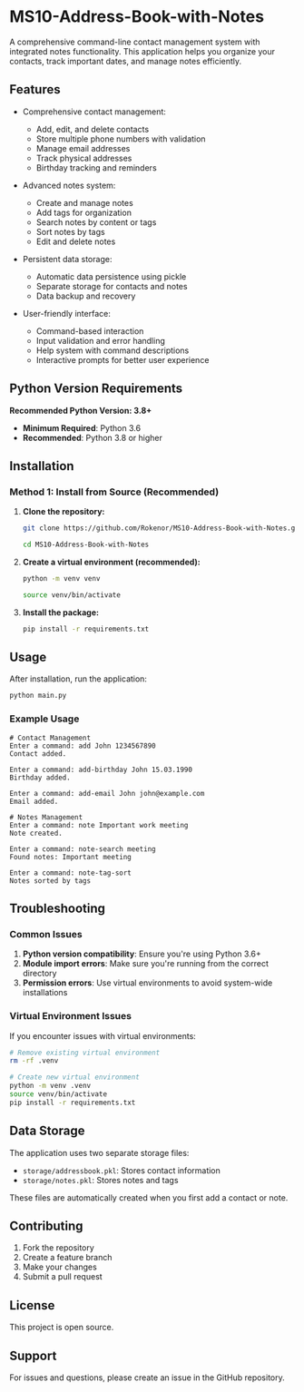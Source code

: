 # MS10-Address-Book-with-Notes

A comprehensive command-line contact management system with integrated notes functionality. This application helps you organize your contacts, track important dates, and manage notes efficiently.

## Features

- Comprehensive contact management:
  - Add, edit, and delete contacts
  - Store multiple phone numbers with validation
  - Manage email addresses
  - Track physical addresses
  - Birthday tracking and reminders

- Advanced notes system:
  - Create and manage notes
  - Add tags for organization
  - Search notes by content or tags
  - Sort notes by tags
  - Edit and delete notes

- Persistent data storage:
  - Automatic data persistence using pickle
  - Separate storage for contacts and notes
  - Data backup and recovery

- User-friendly interface:
  - Command-based interaction
  - Input validation and error handling
  - Help system with command descriptions
  - Interactive prompts for better user experience

## Python Version Requirements

**Recommended Python Version: 3.8+**

- **Minimum Required**: Python 3.6
- **Recommended**: Python 3.8 or higher

## Installation

### Method 1: Install from Source (Recommended)

1. **Clone the repository:**
   ```bash
   git clone https://github.com/Rokenor/MS10-Address-Book-with-Notes.git
   ```
   ```bash
   cd MS10-Address-Book-with-Notes
   ```

2. **Create a virtual environment (recommended):**
   ```bash
   python -m venv venv
   ```
   ```bash
   source venv/bin/activate
   

3. **Install the package:**
   ```bash
   pip install -r requirements.txt
   ```

## Usage

After installation, run the application:

```bash
python main.py
```

### Example Usage

```
# Contact Management
Enter a command: add John 1234567890
Contact added.

Enter a command: add-birthday John 15.03.1990
Birthday added.

Enter a command: add-email John john@example.com
Email added.

# Notes Management
Enter a command: note Important work meeting
Note created.

Enter a command: note-search meeting
Found notes: Important meeting

Enter a command: note-tag-sort
Notes sorted by tags
```

## Troubleshooting

### Common Issues

1. **Python version compatibility**: Ensure you're using Python 3.6+
2. **Module import errors**: Make sure you're running from the correct directory
3. **Permission errors**: Use virtual environments to avoid system-wide installations

### Virtual Environment Issues

If you encounter issues with virtual environments:

```bash
# Remove existing virtual environment
rm -rf .venv

# Create new virtual environment
python -m venv .venv
source venv/bin/activate
pip install -r requirements.txt
```

## Data Storage

The application uses two separate storage files:

- `storage/addressbook.pkl`: Stores contact information
- `storage/notes.pkl`: Stores notes and tags

These files are automatically created when you first add a contact or note.

## Contributing

1. Fork the repository
2. Create a feature branch
3. Make your changes
4. Submit a pull request

## License

This project is open source.
## Support

For issues and questions, please create an issue in the GitHub repository.
